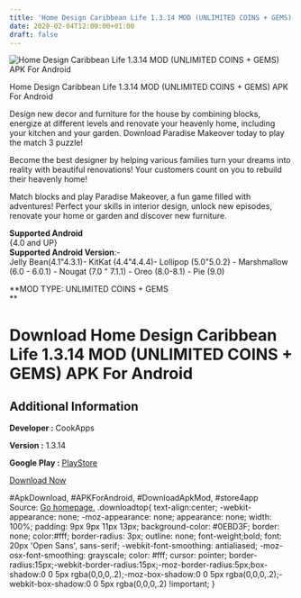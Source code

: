 ```yaml
---
title: 'Home Design Caribbean Life 1.3.14 MOD (UNLIMITED COINS + GEMS) APK For Android'
date: 2020-02-04T12:00:00+01:00
draft: false
---
```


![Home Design Caribbean Life 1.3.14 MOD (UNLIMITED COINS + GEMS) APK For Android](https://i2.wp.com/apkhome.net/wp-content/uploads/2020/02/Home-Design-Caribbean-Life-1.3.14-MOD-UNLIMITED-COINS-GEMS.png "Home Design Caribbean Life 1.3.14 MOD (UNLIMITED COINS + GEMS) APK For Android")

  

Home Design Caribbean Life 1.3.14 MOD (UNLIMITED COINS + GEMS) APK For Android

Design new decor and furniture for the house by combining blocks, energize at different levels and renovate your heavenly home, including your kitchen and your garden. Download Paradise Makeover today to play the match 3 puzzle!

Become the best designer by helping various families turn your dreams into reality with beautiful renovations! Your customers count on you to rebuild their heavenly home!

Match blocks and play Paradise Makeover, a fun game filled with adventures! Perfect your skills in interior design, unlock new episodes, renovate your home or garden and discover new furniture.

**Supported Android**  
{4.0 and UP}  
**Supported Android Version**:-  
Jelly Bean(4.1"4.3.1)- KitKat (4.4"4.4.4)- Lollipop (5.0"5.0.2) - Marshmallow (6.0 - 6.0.1) - Nougat (7.0 " 7.1.1) - Oreo (8.0-8.1) - Pie (9.0)

**MOD TYPE: UNLIMITED COINS + GEMS  
**

Download Home Design Caribbean Life 1.3.14 MOD (UNLIMITED COINS + GEMS) APK For Android
=======================================================================================

Additional Information
----------------------

**Developer :** CookApps

**Version :** 1.3.14

**Google Play :** [PlayStore](https://play.google.com/store/apps/details?id=com.cookapps.caribbeanlife)

  

[Download Now](https://store4app.co/post/home-design-caribbean-life-1-3-14-mod-unlimited-coins-gems-apk-for-android_1580813325)

  
#ApkDownload, #APKForAndroid, #DownloadApkMod, #store4app  
Source: [Go homepage.](https://store4app.co/post/home-design-caribbean-life-1-3-14-mod-unlimited-coins-gems-apk-for-android_1580813325) .downloadtop{ text-align:center; -webkit-appearance: none; -moz-appearance: none; appearance: none; width: 100%; padding: 9px 9px 11px 13px; background-color: #0EBD3F; border: none; color:#fff; border-radius: 3px; outline: none; font-weight;bold; font: 20px 'Open Sans', sans-serif; -webkit-font-smoothing: antialiased; -moz-osx-font-smoothing: grayscale; color: #fff; cursor: pointer; border-radius:15px;-webkit-border-radius:15px;-moz-border-radius:5px;box-shadow:0 0 5px rgba(0,0,0,.2);-moz-box-shadow:0 0 5px rgba(0,0,0,.2);-webkit-box-shadow:0 0 5px rgba(0,0,0,.2) !important; }